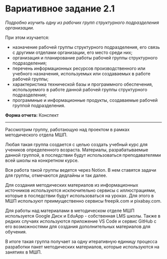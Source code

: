 # Вариативное задание 2.1

*Подробно изучить одну из рабочих групп структурного подразделения организации.*

При этом изучается:
- назначение рабочей группы структурного подразделения, его связь с другими отделами организации, его место среди них;
- организация и планирование работы рабочей группы структурного подразделения; 
- перечень информационных ресурсов производственного или учебного назначения, используемых или создаваемых в работе рабочей группы;
- характеристика технической базы и программного обеспечения, используемого в работе данной рабочей группы структурного подразделения; 
- программные и информационные продукты, создаваемые рабочей группой подразделения.

**Форма отчета:** Конспект

---

Рассмотрим группу, работающую над проектом в рамках методического отдела МШП.

Любая такая группа создается с целью создать учебный курс для учеников определенного возраста. Материалы, разрабатываемые данной группой, в последствии будут использоваться преподавателями всей школы на конкретном курсе.

Вся работа такой группы ведется через Notion. В нем ставятся задачи для группы, отмечаются дедлайны и так далее.

Для создания методических материалов из информационных источников используются исключительно сервисы с иллюстрациями, которые в последствии будут использоваться на уроках. Для этого в МШП используют преимущественно сервисы freepik.com и pixabay.com.

Для работы над материалами в методическом отделе МШП используется Google Диск и EduApp - собственная LMS школы. Также в редких случаях используются приложение VS Code и сервис GitHub с его возможностями для создания дополнительных материалов для обучения.

В итоге такая группа получает за одну итеративную единицу процесса разработки пакет методических материалов, которые используются на занятиях в МШП.